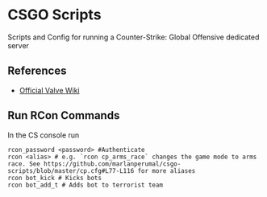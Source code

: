 # CSGO Scripts

Scripts and Config for running a Counter-Strike: Global Offensive dedicated server

## References

- [Official Valve Wiki](https://developer.valvesoftware.com/wiki/Counter-Strike:_Global_Offensive_Dedicated_Servers)

## Run RCon Commands

In the CS console run

```
rcon_password <password> #Authenticate
rcon <alias> # e.g. `rcon cp_arms_race` changes the game mode to arms race. See https://github.com/marlanperumal/csgo-scripts/blob/master/cp.cfg#L77-L116 for more aliases
rcon bot_kick # Kicks bots
rcon bot_add_t # Adds bot to terrorist team
```

